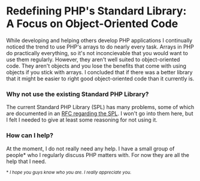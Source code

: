 # Redefining PHP's Standard Library: A Focus on Object-Oriented Code

While developing and helping others develop PHP applications I continually noticed the trend to use PHP's arrays to do nearly every task.  Arrays in PHP do practically everything, so it's not inconcievable that you would want to use them regularly.  However, they aren't well suited to object-oriented code.  They aren't objects and you lose the benefits that come with using objects if you stick with arrays.  I concluded that if there was a better library that it might be easier to right good object-oriented code than it currently is.

### Why not use the existing Standard PHP Library?

The current Standard PHP Library (SPL) has many problems, some of which are documented in an [RFC regarding the SPL](https://wiki.php.net/rfc/spl-improvements).  I won't go into them here, but I felt I needed to give at least some reasoning for not using it.

### How can I help?

At the moment, I do not really need any help.  I have a small group of people* who I regularly discuss PHP matters with. For now they are all the help that I need.

<sup> * *I hope you guys know who you are.  I really appreciate you.*</sup>